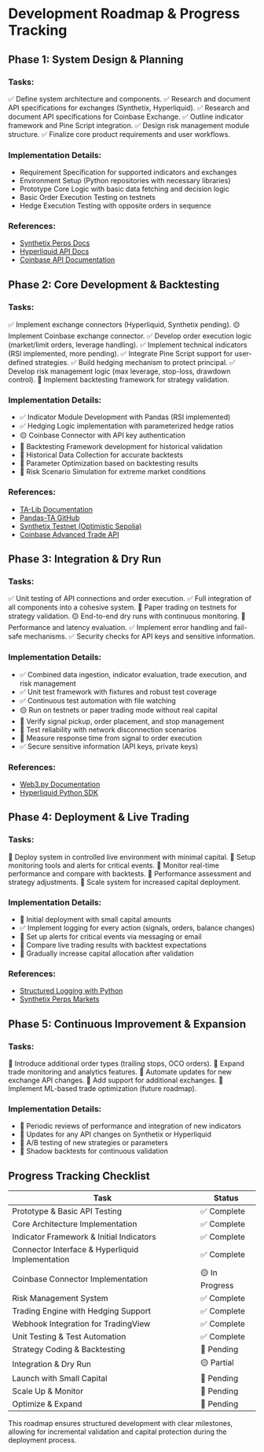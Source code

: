 # Development Roadmap & Progress Tracking

## **Phase 1: System Design & Planning**

### Tasks:

✅ Define system architecture and components.
✅ Research and document API specifications for exchanges (Synthetix, Hyperliquid).
✅ Research and document API specifications for Coinbase Exchange.
✅ Outline indicator framework and Pine Script integration.
✅ Design risk management module structure.
✅ Finalize core product requirements and user workflows.

### Implementation Details:
- Requirement Specification for supported indicators and exchanges
- Environment Setup (Python repositories with necessary libraries)
- Prototype Core Logic with basic data fetching and decision logic
- Basic Order Execution Testing on testnets
- Hedge Execution Testing with opposite orders in sequence

### References:
- [Synthetix Perps Docs](https://docs.synthetix.io/perpetual-futures)
- [Hyperliquid API Docs](https://hyperliquid.gitbook.io/hyperliquid-docs/)
- [Coinbase API Documentation](https://docs.cloud.coinbase.com/advanced-trade-api/docs/welcome)

## **Phase 2: Core Development & Backtesting**

### Tasks:

✅ Implement exchange connectors (Hyperliquid, Synthetix pending).
🟡 Implement Coinbase exchange connector.
✅ Develop order execution logic (market/limit orders, leverage handling).
✅ Implement technical indicators (RSI implemented, more pending).
✅ Integrate Pine Script support for user-defined strategies.
✅ Build hedging mechanism to protect principal.
✅ Develop risk management logic (max leverage, stop-loss, drawdown control).
🔲 Implement backtesting framework for strategy validation.

### Implementation Details:
- ✅ Indicator Module Development with Pandas (RSI implemented)
- ✅ Hedging Logic implementation with parameterized hedge ratios
- 🟡 Coinbase Connector with API key authentication
- 🔲 Backtesting Framework development for historical validation
- 🔲 Historical Data Collection for accurate backtests
- 🔲 Parameter Optimization based on backtesting results
- 🔲 Risk Scenario Simulation for extreme market conditions

### References:
- [TA-Lib Documentation](https://ta-lib.org/function.html)
- [Pandas-TA GitHub](https://github.com/twopirllc/pandas-ta)
- [Synthetix Testnet (Optimistic Sepolia)](https://docs.synthetix.io/integrations/testnet)
- [Coinbase Advanced Trade API](https://docs.cloud.coinbase.com/advanced-trade-api/reference)

## **Phase 3: Integration & Dry Run**

### Tasks:

✅ Unit testing of API connections and order execution.
✅ Full integration of all components into a cohesive system.
🔲 Paper trading on testnets for strategy validation.
🟡 End-to-end dry runs with continuous monitoring.
🔲 Performance and latency evaluation.
✅ Implement error handling and fail-safe mechanisms.
✅ Security checks for API keys and sensitive information.

### Implementation Details:
- ✅ Combined data ingestion, indicator evaluation, trade execution, and risk management
- ✅ Unit test framework with fixtures and robust test coverage
- ✅ Continuous test automation with file watching
- 🟡 Run on testnets or paper trading mode without real capital
- 🔲 Verify signal pickup, order placement, and stop management
- 🔲 Test reliability with network disconnection scenarios
- 🔲 Measure response time from signal to order execution
- ✅ Secure sensitive information (API keys, private keys)

### References:
- [Web3.py Documentation](https://web3py.readthedocs.io/)
- [Hyperliquid Python SDK](https://github.com/hyperliquid-dex/hyperliquid-python-sdk)

## **Phase 4: Deployment & Live Trading**

### Tasks:

🔲 Deploy system in controlled live environment with minimal capital.
🔲 Setup monitoring tools and alerts for critical events.
🔲 Monitor real-time performance and compare with backtests.
🔲 Performance assessment and strategy adjustments.
🔲 Scale system for increased capital deployment.

### Implementation Details:
- 🔲 Initial deployment with small capital amounts
- ✅ Implement logging for every action (signals, orders, balance changes)
- 🔲 Set up alerts for critical events via messaging or email
- 🔲 Compare live trading results with backtest expectations
- 🔲 Gradually increase capital allocation after validation

### References:
- [Structured Logging with Python](https://docs.python.org/3/howto/logging.html)
- [Synthetix Perps Markets](https://docs.synthetix.io/integrations/perps-integration-guide)

## **Phase 5: Continuous Improvement & Expansion**

### Tasks:

🔲 Introduce additional order types (trailing stops, OCO orders).
🔲 Expand trade monitoring and analytics features.
🔲 Automate updates for new exchange API changes.
🔲 Add support for additional exchanges.
🔲 Implement ML-based trade optimization (future roadmap).

### Implementation Details:
- 🔲 Periodic reviews of performance and integration of new indicators
- 🔲 Updates for any API changes on Synthetix or Hyperliquid
- 🔲 A/B testing of new strategies or parameters
- 🔲 Shadow backtests for continuous validation

## **Progress Tracking Checklist**

| Task                                              | Status     |
| ------------------------------------------------- | ---------- |
| Prototype & Basic API Testing                     | ✅ Complete |
| Core Architecture Implementation                  | ✅ Complete |
| Indicator Framework & Initial Indicators          | ✅ Complete |
| Connector Interface & Hyperliquid Implementation  | ✅ Complete |
| Coinbase Connector Implementation                 | 🟡 In Progress |
| Risk Management System                            | ✅ Complete |
| Trading Engine with Hedging Support               | ✅ Complete |
| Webhook Integration for TradingView               | ✅ Complete |
| Unit Testing & Test Automation                    | ✅ Complete |
| Strategy Coding & Backtesting                     | 🔲 Pending |
| Integration & Dry Run                             | 🟡 Partial  |
| Launch with Small Capital                         | 🔲 Pending |
| Scale Up & Monitor                                | 🔲 Pending |
| Optimize & Expand                                 | 🔲 Pending |

This roadmap ensures structured development with clear milestones, allowing for incremental validation and capital protection during the deployment process.
